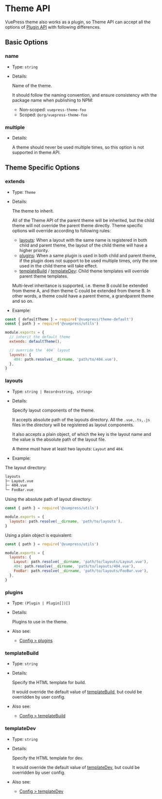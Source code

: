 # Theme API

<NpmBadge package="@vuepress/core" />

VuePress theme also works as a plugin, so Theme API can accept all the options of [Plugin API](./plugin-api.md) with following differences.

## Basic Options

### name

- Type: `string`

- Details:

  Name of the theme.

  It should follow the naming convention, and ensure consistency with the package name when publishing to NPM:

  - Non-scoped: `vuepress-theme-foo`
  - Scoped: `@org/vuepress-theme-foo`

### multiple

- Details:

  A theme should never be used multiple times, so this option is not supported in theme API.

## Theme Specific Options

### extends

- Type: `Theme`

- Details:

  The theme to inherit.

  All of the Theme API of the parent theme will be inherited, but the child theme will not override the parent theme directly. Theme specific options will override according to following rules:

  - [layouts](#layouts): When a layout with the same name is registered in both child and parent theme, the layout of the child theme will have a higher priority.
  - [plugins](#plugins): When a same plugin is used in both child and parent theme, if the plugin does not support to be used multiple times, only the one used in the child theme will take effect.
  - [templateBuild](#templatebuild) / [templateDev](#templatedev): Child theme templates will override parent theme templates.

  Multi-level inheritance is supported, i.e. theme B could be extended from theme A, and then theme C could be extended from theme B. In other words, a theme could have a parent theme, a grandparent theme and so on.

- Example:

```js
const { defaultTheme } = require('@vuepress/theme-default')
const { path } = require('@vuepress/utils')

module.exports = {
  // inherit the default theme
  extends: defaultTheme(),

  // override the `404` layout
  layouts: {
    404: path.resolve(__dirname, 'path/to/404.vue'),
  },
}
```

### layouts

- Type: `string | Record<string, string>`

- Details:

  Specify layout components of the theme.

  It accepts absolute path of the layouts directory. All the `.vue,.ts,.js` files in the directory will be registered as layout components.

  It also accepts a plain object, of which the key is the layout name and the value is the absolute path of the layout file.

  A theme must have at least two layouts: `Layout` and `404`.

- Example:

The layout directory:

```bash
layouts
├─ Layout.vue
├─ 404.vue
└─ FooBar.vue
```

Using the absolute path of layout directory:

```js
const { path } = require('@vuepress/utils')

module.exports = {
  layouts: path.resolve(__dirname, 'path/to/layouts'),
}
```

Using a plain object is equivalent:

```js
const { path } = require('@vuepress/utils')

module.exports = {
  layouts: {
    Layout: path.resolve(__dirname, 'path/to/layouts/Layout.vue'),
    404: path.resolve(__dirname, 'path/to/layouts/404.vue'),
    FooBar: path.resolve(__dirname, 'path/to/layouts/FooBar.vue'),
  },
}
```

### plugins

- Type: `(Plugin | Plugin[])[]`

- Details:

  Plugins to use in the theme.

- Also see:
  - [Config > plugins](./config.md#plugins)

### templateBuild

- Type: `string`

- Details:

  Specify the HTML template for build.

  It would override the default value of [templateBuild](./config.md#templatebuild), but could be overridden by user config.

- Also see:
  - [Config > templateBuild](./config.md#templatebuild)

### templateDev

- Type: `string`

- Details:

  Specify the HTML template for dev.

  It would override the default value of [templateDev](./config.md#templatedev), but could be overridden by user config.

- Also see:
  - [Config > templateDev](./config.md#templatedev)
